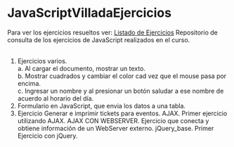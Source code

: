 # JavaScriptVilladaEjercicios
Para ver los ejercicios resueltos ver: [Listado de Ejercicios](https://nikosff.github.io/JavaScriptVilladaEjercicios/)
Repositorio de consulta de los ejercicios de JavaScript realizados en el curso.</br></br>

1. Ejercicios varios.</br>
  a. Al cargar el documento, mostrar un texto.</br>
  b. Mostrar cuadrados y cambiar el color cad vez que el mouse pasa por encima.</br>
  c. Ingresar un nombre y al presionar un botón saludar a ese nombre de acuerdo al horario del día.</br>
2. Formulario en JavaScript, que envia los datos a una tabla.</br>
5. Ejercicio Generar e imprimir tickets para eventos.
AJAX. Primer ejercicio utilizando AJAX.
AJAX CON WEBSERVER. Ejercicio que conecta y obtiene información de un WebServer externo.
jQuery_base. Primer Ejercicio con jQuery.
